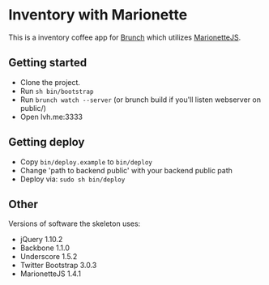 # Inventory with Marionette
This is a inventory coffee app for [Brunch](http://brunch.io/) which utilizes [MarionetteJS](http://marionettejs.com/).

## Getting started
* Clone the project.
* Run `sh bin/bootstrap`
* Run `brunch watch --server` (or brunch build if you'll listen webserver on public/)
* Open lvh.me:3333

## Getting deploy
* Copy `bin/deploy.example` to `bin/deploy`
* Change 'path to backend public' with your backend public path
* Deploy via: `sudo sh bin/deploy`


## Other
Versions of software the skeleton uses:

* jQuery 1.10.2
* Backbone 1.1.0
* Underscore 1.5.2
* Twitter Bootstrap 3.0.3
* MarionetteJS 1.4.1
